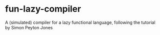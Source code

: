 # fun-lazy-compiler
A (simulated) compiler for a lazy functional language, following the tutorial by Simon Peyton Jones
